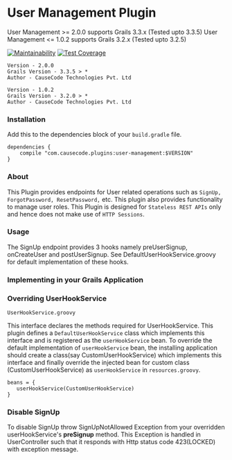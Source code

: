 # User Management Plugin

User Management >= 2.0.0 supports Grails 3.3.x (Tested upto 3.3.5)
User Management <= 1.0.2 supports Grails 3.2.x (Tested upto 3.2.5)

[![Maintainability](https://api.codeclimate.com/v1/badges/a543c502c3af485cd20c/maintainability)](https://codeclimate.com/repos/5abe31323a371e029300214d/maintainability)
[![Test Coverage](https://api.codeclimate.com/v1/badges/a543c502c3af485cd20c/test_coverage)](https://codeclimate.com/repos/5abe31323a371e029300214d/test_coverage)


```
Version - 2.0.0
Grails Version - 3.3.5 > *
Author - CauseCode Technologies Pvt. Ltd
```

```
Version - 1.0.2
Grails Version - 3.2.0 > *
Author - CauseCode Technologies Pvt. Ltd
```

### Installation 
 
Add this to the dependencies block of your `build.gradle` file.

```
dependencies {
    compile "com.causecode.plugins:user-management:$VERSION" 
}
```

### About
This Plugin provides endpoints for User related operations such as `SignUp, ForgotPassword, ResetPassword,` etc.
This plugin also provides functionality to manage user roles.
This Plugin is designed for `Stateless REST APIs` only and hence does not make use of `HTTP Sessions`.

### Usage
The SignUp endpoint provides 3 hooks namely preUserSignup, onCreateUser and postUserSignup.
See DefaultUserHookService.groovy for default implementation of these hooks.

### Implementing in your Grails Application

### Overriding UserHookService

`UserHookService.groovy` 

This interface declares the methods required for UserHookService. This plugin defines a
 `DefaultUserHookService` class which implements this interface and is registered as the `userHookService` bean.
 To override the default implementation of `userHookService` bean, the installing application should create a
 class(say CustomUserHookService) which implements this interface and finally override the injected bean for
 custom class (CustomUserHookService) as `userHookService` in `resources.groovy`.
 
 ```
beans = {
    userHookService(CustomUserHookService)
}
```
    
### Disable SignUp

To disable SignUp throw SignUpNotAllowed Exception from your overridden userHookService's **preSignup** method.
This Exception is handled in UserController such that it responds with Http status code 423(LOCKED) with exception 
message.
